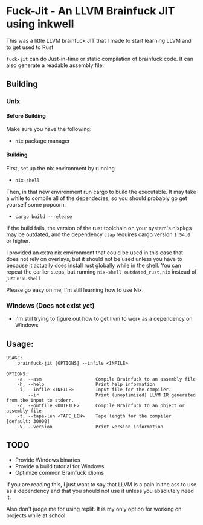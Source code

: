 # Fuck-Jit - An LLVM Brainfuck JIT using inkwell
This was a little LLVM brainfuck JIT that I made to start learning LLVM and to get used to Rust

`fuck-jit` can do Just-in-time or static compilation of brainfuck code. It can also generate a readable assembly file.

## Building
### Unix
#### Before Building

Make sure you have the following:
- `nix` package manager


#### Building
First, set up the nix environment by running
- `nix-shell`

Then, in that new environment run cargo to build the executable. It may take a while to compile all of the dependecies, so you should probably go get yourself some popcorn.

- `cargo build --release`


If the build fails, the version of the rust toolchain on your system's nixpkgs may be outdated, 
and the dependency `clap` requires cargo version `1.54.0` or higher. 

I provided an extra nix environment that could be used in this case that does not rely on overlays, but it should not be used unless you have to because it actually does install rust globally while in the shell. You can repeat the earlier steps, but running `nix-shell outdated_rust.nix` instead of just `nix-shell`

Please go easy on me, I'm still learning how to use Nix.


### Windows (Does not exist yet)
- I'm still trying to figure out how to get llvm to work as a dependency on Windows

## Usage:
```
USAGE:
    brainfuck-jit [OPTIONS] --infile <INFILE>

OPTIONS:
    -a, --asm                    Compile Brainfuck to an assembly file
    -h, --help                   Print help information
    -i, --infile <INFILE>        Input file for the compiler.
        --ir                     Print (unoptimized) LLVM IR generated from the input to stderr.
    -o, --outfile <OUTFILE>      Compile Brainfuck to an object or assembly file
    -t, --tape-len <TAPE_LEN>    Tape length for the compiler [default: 30000]
    -V, --version                Print version information
```

## TODO
- Provide Windows binaries
- Provide a build tutorial for Windows
- Optimize common Brainfuck idioms
  

If you are reading this, I just want to say that LLVM is a pain in the ass to use as a dependency and that you should not use it unless you absolutely need it. 

Also don't judge me for using replit. It is my only option for working on projects while at school